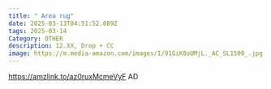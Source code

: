 ```yaml
---
title: " Area rug"
date: 2025-03-13T04:51:52.089Z
tags: 2025-03-14
Category: OTHER
description: 12.XX, Drop + CC
image: https://m.media-amazon.com/images/I/91GiK8oUMjL._AC_SL1500_.jpg
---
```

https://amzlink.to/az0ruxMcmeVyF   AD